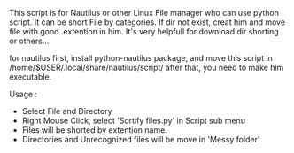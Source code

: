 This script is for Nautilus or other Linux File manager who can use python script.
It can be short File by categories. If dir not exist, creat him and move file with good .extention in him.
It's very helpfull for download dir shorting or others...

for nautilus first, install python-nautilus package, and move this script in /home/$USER/.local/share/nautilus/script/
after that, you need to make him executable.

Usage : 
  - Select File and Directory
  - Right Mouse Click, select 'Sortify files.py' in Script sub menu
  - Files will be shorted by extention name.
  - Directories and Unrecognized files will be move in 'Messy folder'
  
